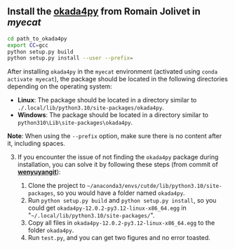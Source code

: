 ## Install the [okada4py](https://github.com/jolivetr/okada4py) from Romain Jolivet in ***myecat***

```bash
cd path_to_okada4py
export CC=gcc
python setup.py build
python setup.py install --user --prefix=
```

After installing `okada4py` in the `myecat` environment (activated using `conda activate myecat`), the package should be located in the following directories depending on the operating system:

- **Linux**: The package should be located in a directory similar to `./.local/lib/python3.10/site-packages/okada4py`.
- **Windows**: The package should be located in a directory similar to `python310\Lib\site-packages\okada4py`.

**Note**: When using the `--prefix` option, make sure there is no content after it, including spaces.

3. If you encounter the issue of not finding the `okada4py` package during installation, you can solve it by following these steps (from commit of **[wenyuyangit](https://github.com/wenyuyangit)**):

   1. Clone the project to `~/anaconda3/envs/cutde/lib/python3.10/site-packages`, so you would have a folder named `okada4py`.
   2. Run `python setup.py build` and `python setup.py install`, so you could get `okada4py-12.0.2-py3.12-linux-x86_64.egg` in "`~/.local/lib/python3.10/site-packages/`".
   3. Copy all files in `okada4py-12.0.2-py3.12-linux-x86_64.egg` to the folder `okada4py`.
   4. Run `test.py`, and you can get two figures and no error toasted.
